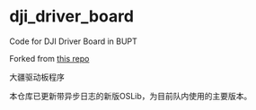 # dji_driver_board
Code for DJI Driver Board in BUPT

Forked from [this repo](https://gitee.com/Ljunius/dji_driver_v2.0.git)

大疆驱动板程序

本仓库已更新带异步日志的新版OSLib，为目前队内使用的主要版本。
